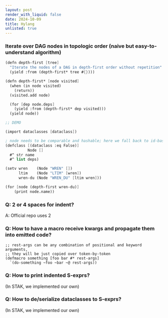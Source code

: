 ```yaml
---
layout: post
render_with_liquid: false
date: 2024-10-09
title: Hylang
unlisted: true
---
```


### Iterate over DAG nodes in topologic order (naive but easy-to-understand algorithm)

``` scheme
(defn depth-first [tree]
  "Iterate the nodes of a DAG in depth-first order without repetition"
  (yield :from (depth-first* tree #{})))

(defn depth-first* [node visited]
  (when (in node visited)
    (return))
  (visited.add node)

  (for [dep node.deps]
    (yield :from (depth-first* dep visited)))
  (yield node))

;; DEMO

(import dataclasses [dataclass])

; node needs to be comparable and hashable; here we fall back to id-based hashing
(defclass [(dataclass :eq False)]
          Node []
  #^ str name
  #^ list deps)

(setv wren    (Node "WREN" [])
      ltim    (Node "LTIM" [wren])
      wren-du (Node "WREN_DU" [ltim wren]))

(for [node (depth-first wren-du)]
    (print node.name))
```

### Q: 2 or 4 spaces for indent?

A: Official repo uses 2

### Q: How to have a macro receive kwargs and propagate them into emitted code?

``` hy
;; rest-args can be any combination of positional and keyword arguments,
;; they will be just copied over token-by-token
(defmacro something [foo bar #* rest-args]
  `(do-something ~foo ~bar ~@ rest-args))
```

### Q: How to print indented S-exprs?

(In STAK, we implemented our own)

### Q: How to de/serialize dataclasses to S-exprs?

(In STAK, we implemented our own)
